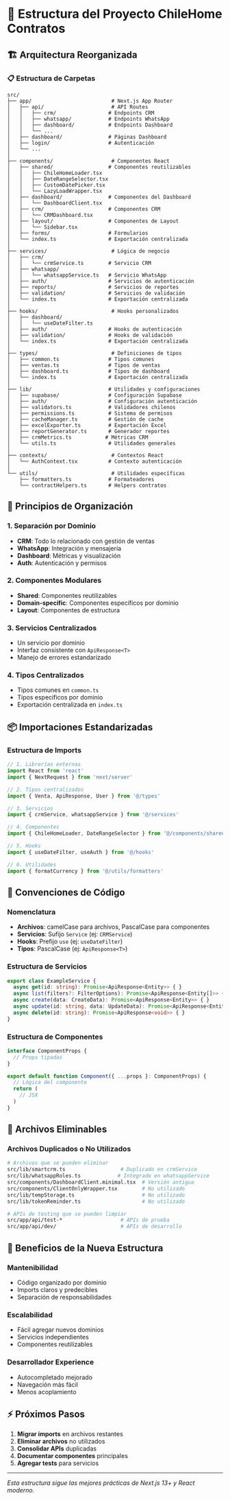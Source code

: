 # 📁 Estructura del Proyecto ChileHome Contratos

## 🏗️ Arquitectura Reorganizada

### 📋 **Estructura de Carpetas**

```
src/
├── app/                          # Next.js App Router
│   ├── api/                      # API Routes
│   │   ├── crm/                 # Endpoints CRM
│   │   ├── whatsapp/            # Endpoints WhatsApp
│   │   ├── dashboard/           # Endpoints Dashboard
│   │   └── ...
│   ├── dashboard/               # Páginas Dashboard
│   ├── login/                   # Autenticación
│   └── ...
│
├── components/                   # Componentes React
│   ├── shared/                  # Componentes reutilizables
│   │   ├── ChileHomeLoader.tsx
│   │   ├── DateRangeSelector.tsx
│   │   ├── CustomDatePicker.tsx
│   │   └── LazyLoadWrapper.tsx
│   ├── dashboard/               # Componentes del Dashboard
│   │   └── DashboardClient.tsx
│   ├── crm/                     # Componentes CRM
│   │   └── CRMDashboard.tsx
│   ├── layout/                  # Componentes de Layout
│   │   └── Sidebar.tsx
│   ├── forms/                   # Formularios
│   └── index.ts                 # Exportación centralizada
│
├── services/                     # Lógica de negocio
│   ├── crm/
│   │   └── crmService.ts        # Servicio CRM
│   ├── whatsapp/
│   │   └── whatsappService.ts   # Servicio WhatsApp
│   ├── auth/                    # Servicios de autenticación
│   ├── reports/                 # Servicios de reportes
│   ├── validation/              # Servicios de validación
│   └── index.ts                 # Exportación centralizada
│
├── hooks/                        # Hooks personalizados
│   ├── dashboard/
│   │   └── useDateFilter.ts
│   ├── auth/                    # Hooks de autenticación
│   ├── validation/              # Hooks de validación
│   └── index.ts                 # Exportación centralizada
│
├── types/                        # Definiciones de tipos
│   ├── common.ts                # Tipos comunes
│   ├── ventas.ts                # Tipos de ventas
│   ├── dashboard.ts             # Tipos de dashboard
│   └── index.ts                 # Exportación centralizada
│
├── lib/                         # Utilidades y configuraciones
│   ├── supabase/                # Configuración Supabase
│   ├── auth/                    # Configuración autenticación
│   ├── validators.ts            # Validadores chilenos
│   ├── permissions.ts           # Sistema de permisos
│   ├── cacheManager.ts          # Gestión de cache
│   ├── excelExporter.ts         # Exportación Excel
│   ├── reportGenerator.ts       # Generador reportes
│   ├── crmMetrics.ts           # Métricas CRM
│   └── utils.ts                 # Utilidades generales
│
├── contexts/                     # Contextos React
│   └── AuthContext.tsx          # Contexto autenticación
│
└── utils/                        # Utilidades específicas
    ├── formatters.ts            # Formateadores
    └── contractHelpers.ts       # Helpers contratos
```

## 🎯 **Principios de Organización**

### 1. **Separación por Dominio**
- **CRM**: Todo lo relacionado con gestión de ventas
- **WhatsApp**: Integración y mensajería
- **Dashboard**: Métricas y visualización
- **Auth**: Autenticación y permisos

### 2. **Componentes Modulares**
- **Shared**: Componentes reutilizables
- **Domain-specific**: Componentes específicos por dominio
- **Layout**: Componentes de estructura

### 3. **Servicios Centralizados**
- Un servicio por dominio
- Interfaz consistente con `ApiResponse<T>`
- Manejo de errores estandarizado

### 4. **Tipos Centralizados**
- Tipos comunes en `common.ts`
- Tipos específicos por dominio
- Exportación centralizada en `index.ts`

## 📦 **Importaciones Estandarizadas**

### **Estructura de Imports**
```typescript
// 1. Librerías externas
import React from 'react'
import { NextRequest } from 'next/server'

// 2. Tipos centralizados
import { Venta, ApiResponse, User } from '@/types'

// 3. Servicios
import { crmService, whatsappService } from '@/services'

// 4. Componentes
import { ChileHomeLoader, DateRangeSelector } from '@/components/shared'

// 5. Hooks
import { useDateFilter, useAuth } from '@/hooks'

// 6. Utilidades
import { formatCurrency } from '@/utils/formatters'
```

## 🔧 **Convenciones de Código**

### **Nomenclatura**
- **Archivos**: camelCase para archivos, PascalCase para componentes
- **Servicios**: Sufijo `Service` (ej: `CRMService`)
- **Hooks**: Prefijo `use` (ej: `useDateFilter`)
- **Tipos**: PascalCase (ej: `ApiResponse<T>`)

### **Estructura de Servicios**
```typescript
export class ExampleService {
  async get(id: string): Promise<ApiResponse<Entity>> { }
  async list(filters?: FilterOptions): Promise<ApiResponse<Entity[]>> { }
  async create(data: CreateData): Promise<ApiResponse<Entity>> { }
  async update(id: string, data: UpdateData): Promise<ApiResponse<Entity>> { }
  async delete(id: string): Promise<ApiResponse<void>> { }
}
```

### **Estructura de Componentes**
```typescript
interface ComponentProps {
  // Props tipadas
}

export default function Component({ ...props }: ComponentProps) {
  // Lógica del componente
  return (
    // JSX
  )
}
```

## 🧹 **Archivos Eliminables**

### **Archivos Duplicados o No Utilizados**
```bash
# Archivos que se pueden eliminar
src/lib/smartcrm.ts                  # Duplicado en crmService
src/lib/whatsappRoles.ts            # Integrado en whatsappService
src/components/DashboardClient.minimal.tsx  # Versión antigua
src/components/ClientOnlyWrapper.tsx        # No utilizado
src/lib/tempStorage.ts                      # No utilizado
src/lib/tokenReminder.ts                    # No utilizado

# APIs de testing que se pueden limpiar
src/app/api/test-*                   # APIs de prueba
src/app/api/dev/                     # APIs de desarrollo
```

## 🚀 **Beneficios de la Nueva Estructura**

### **Mantenibilidad**
- Código organizado por dominio
- Imports claros y predecibles
- Separación de responsabilidades

### **Escalabilidad**
- Fácil agregar nuevos dominios
- Servicios independientes
- Componentes reutilizables

### **Desarrollador Experience**
- Autocompletado mejorado
- Navegación más fácil
- Menos acoplamiento

## ⚡ **Próximos Pasos**

1. **Migrar imports** en archivos restantes
2. **Eliminar archivos** no utilizados
3. **Consolidar APIs** duplicadas
4. **Documentar componentes** principales
5. **Agregar tests** para servicios

---

*Esta estructura sigue las mejores prácticas de Next.js 13+ y React moderno.*